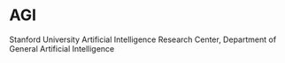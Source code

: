 # AGI
Stanford University Artificial Intelligence Research Center, Department of General Artificial Intelligence

